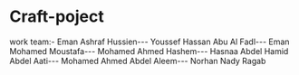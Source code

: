 # Craft-poject
work team:-
Eman Ashraf Hussien---
Youssef Hassan Abu Al Fadl---
Eman Mohamed Moustafa---
Mohamed Ahmed Hashem---
Hasnaa Abdel Hamid Abdel Aati---
Mohamed Ahmed Abdel Aleem---
Norhan Nady Ragab
